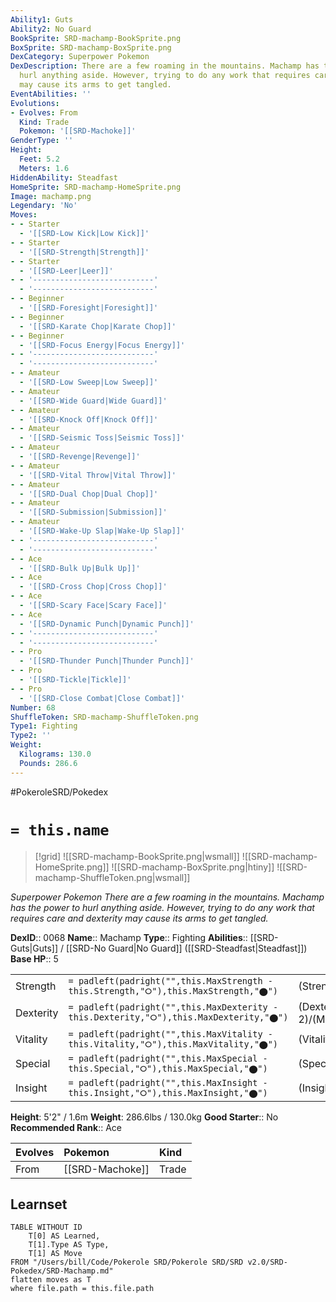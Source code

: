 ```yaml
---
Ability1: Guts
Ability2: No Guard
BookSprite: SRD-machamp-BookSprite.png
BoxSprite: SRD-machamp-BoxSprite.png
DexCategory: Superpower Pokemon
DexDescription: There are a few roaming in the mountains. Machamp has the power to
  hurl anything aside. However, trying to do any work that requires care and dexterity
  may cause its arms to get tangled.
EventAbilities: ''
Evolutions:
- Evolves: From
  Kind: Trade
  Pokemon: '[[SRD-Machoke]]'
GenderType: ''
Height:
  Feet: 5.2
  Meters: 1.6
HiddenAbility: Steadfast
HomeSprite: SRD-machamp-HomeSprite.png
Image: machamp.png
Legendary: 'No'
Moves:
- - Starter
  - '[[SRD-Low Kick|Low Kick]]'
- - Starter
  - '[[SRD-Strength|Strength]]'
- - Starter
  - '[[SRD-Leer|Leer]]'
- - '---------------------------'
  - '---------------------------'
- - Beginner
  - '[[SRD-Foresight|Foresight]]'
- - Beginner
  - '[[SRD-Karate Chop|Karate Chop]]'
- - Beginner
  - '[[SRD-Focus Energy|Focus Energy]]'
- - '---------------------------'
  - '---------------------------'
- - Amateur
  - '[[SRD-Low Sweep|Low Sweep]]'
- - Amateur
  - '[[SRD-Wide Guard|Wide Guard]]'
- - Amateur
  - '[[SRD-Knock Off|Knock Off]]'
- - Amateur
  - '[[SRD-Seismic Toss|Seismic Toss]]'
- - Amateur
  - '[[SRD-Revenge|Revenge]]'
- - Amateur
  - '[[SRD-Vital Throw|Vital Throw]]'
- - Amateur
  - '[[SRD-Dual Chop|Dual Chop]]'
- - Amateur
  - '[[SRD-Submission|Submission]]'
- - Amateur
  - '[[SRD-Wake-Up Slap|Wake-Up Slap]]'
- - '---------------------------'
  - '---------------------------'
- - Ace
  - '[[SRD-Bulk Up|Bulk Up]]'
- - Ace
  - '[[SRD-Cross Chop|Cross Chop]]'
- - Ace
  - '[[SRD-Scary Face|Scary Face]]'
- - Ace
  - '[[SRD-Dynamic Punch|Dynamic Punch]]'
- - '---------------------------'
  - '---------------------------'
- - Pro
  - '[[SRD-Thunder Punch|Thunder Punch]]'
- - Pro
  - '[[SRD-Tickle|Tickle]]'
- - Pro
  - '[[SRD-Close Combat|Close Combat]]'
Number: 68
ShuffleToken: SRD-machamp-ShuffleToken.png
Type1: Fighting
Type2: ''
Weight:
  Kilograms: 130.0
  Pounds: 286.6
---
```


#PokeroleSRD/Pokedex

# `= this.name`

> [!grid]
> ![[SRD-machamp-BookSprite.png|wsmall]]
> ![[SRD-machamp-HomeSprite.png]]
> ![[SRD-machamp-BoxSprite.png|htiny]]
> ![[SRD-machamp-ShuffleToken.png|wsmall]]


*Superpower Pokemon*
*There are a few roaming in the mountains. Machamp has the power to hurl anything aside. However, trying to do any work that requires care and dexterity may cause its arms to get tangled.*

**DexID**:: 0068
**Name**:: Machamp
**Type**:: Fighting
**Abilities**:: [[SRD-Guts|Guts]] / [[SRD-No Guard|No Guard]] ([[SRD-Steadfast|Steadfast]])
**Base HP**:: 5

|           |                                                                                        |                                          |
| --------- | -------------------------------------------------------------------------------------- | ---------------------------------------- |
| Strength  | `= padleft(padright("",this.MaxStrength - this.Strength,"⭘"),this.MaxStrength,"⬤")`    | (Strength::3)/(MaxStrength::7)   |
| Dexterity | `= padleft(padright("",this.MaxDexterity - this.Dexterity,"⭘"),this.MaxDexterity,"⬤")` | (Dexterity:: 2)/(MaxDexterity::4) |
| Vitality  | `= padleft(padright("",this.MaxVitality - this.Vitality,"⭘"),this.MaxVitality,"⬤")`    | (Vitality::2)/(MaxVitality::5)   |
| Special   | `= padleft(padright("",this.MaxSpecial - this.Special,"⭘"),this.MaxSpecial,"⬤")`       | (Special::2)/(MaxSpecial::4)     |
| Insight   | `= padleft(padright("",this.MaxInsight - this.Insight,"⭘"),this.MaxInsight,"⬤")`       | (Insight::2)/(MaxInsight::5)     |

**Height**: 5'2" / 1.6m
**Weight**: 286.6lbs / 130.0kg
**Good Starter**:: No
**Recommended Rank**:: Ace

| Evolves   | Pokemon         | Kind   |
|:----------|:----------------|:-------|
| From      | [[SRD-Machoke]] | Trade  |

## Learnset

```dataview
TABLE WITHOUT ID
    T[0] AS Learned,
    T[1].Type AS Type,
    T[1] AS Move
FROM "/Users/bill/Code/Pokerole SRD/Pokerole SRD/SRD v2.0/SRD-Pokedex/SRD-Machamp.md"
flatten moves as T
where file.path = this.file.path
```
